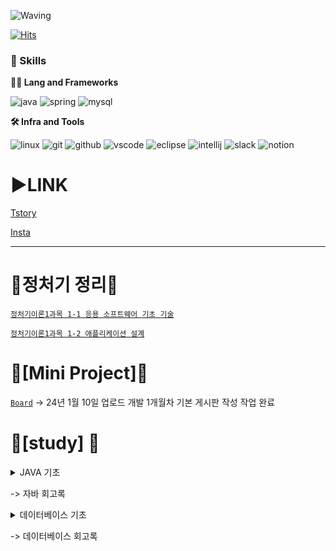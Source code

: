 <!-- Header -->

![Waving](https://capsule-render.vercel.app/api?type=waving&height=200&text=Good%20Day%20To%20Code!&fontAlign=40&fontAlignY=40&color=gradient)

[![Hits](https://hits.seeyoufarm.com/api/count/incr/badge.svg?url=https%3A%2F%2Fgithub.com%2F______&count_bg=%2379C83D&title_bg=%23555555&icon=&icon_color=%23E7E7E7&title=hits&edge_flat=false)](https://hits.seeyoufarm.com)



<!-- Body -->

### 🦾 Skills
**🧑‍💻 Lang and Frameworks**
<!-- Oracle의 요청으로 Java 로고가 Simple Icons에서 삭제되었기에 대신 OpenJDK의 로고를 사용 -->
![java](https://img.shields.io/badge/java-ffffff.svg?&style=for-the-badge&logo=openjdk&logoColor=black)
![spring](https://img.shields.io/badge/spring-6DB33F.svg?&style=for-the-badge&logo=spring&logoColor=white)
![mysql](https://img.shields.io/badge/mysql-4479A1.svg?&style=for-the-badge&logo=mysql&logoColor=white)



**🛠️ Infra and Tools**

![linux](https://img.shields.io/badge/linux-FCC624.svg?&style=for-the-badge&logo=linux&logoColor=white)
![git](https://img.shields.io/badge/git-F05032.svg?&style=for-the-badge&logo=git&logoColor=white)
![github](https://img.shields.io/badge/github-181717.svg?&style=for-the-badge&logo=github&logoColor=white)
![vscode](https://img.shields.io/badge/vscode-007ACC.svg?&style=for-the-badge&logo=visualstudiocode&logoColor=white)
![eclipse](https://img.shields.io/badge/eclipse-2C2255.svg?&style=for-the-badge&logo=eclipseide&logoColor=white)
![intellij](https://img.shields.io/badge/intellij-000000.svg?&style=for-the-badge&logo=intellijidea&logoColor=white)
![slack](https://img.shields.io/badge/slack-4A154B.svg?&style=for-the-badge&logo=slack&logoColor=white)
![notion](https://img.shields.io/badge/notion-000000.svg?&style=for-the-badge&logo=notion&logoColor=white)


# ▶️LINK
[Tstory](https://choijh9023.tistory.com/)

[Insta](https://www.instagram.com/choi.moon.seok2/)

---




# 🐝정처기 정리🐝
[`정처기이론1과목 1-1 응용 소프트웨어 기초 기술`](java/정보처리산업기사/정보시스템기반기술1-1.MD)

[`정처기이론1과목 1-2 애플리케이션 설계`](java/정보처리산업기사/정보시스템기반기술1-2.MD)
# 🐝[Mini Project]🐝 
[`Board`](https://github.com/choijh9023/learn-and-study/tree/main/java/BoardTest/BoardTest/src)  -> 24년 1월 10일 업로드 개발 1개월차 기본 게시판 작성 작업 완료 


# 🐝[study] 🐝

 <details>
<summary>JAVA 기초 </summary>
<div markdown="1">

[`☘JAVA-1주차`](https://hammerhead-chauffeur-43c.notion.site/1-8ea6e799925145a9a8fe7c42aa5e0955?pvs=4) -> JAVA 기본개념 및 조건문,반복문

[`☘JAVA-2주차`](https://hammerhead-chauffeur-43c.notion.site/2-d854a099319d4a67864a28fbe9ed8a7d?pvs=4) -> 참조형타입, 배열, 문자열

[`☘JAVA-3주차`](https://hammerhead-chauffeur-43c.notion.site/3-UML-USE-CASE-8a7b234cf1904dcd820b0cb20c4fd927?pvs=4) -> 객체지향,다형성(인터페이스,추상클래스),다이어그램,유즈케이스,

[`☘JAVA-4주차`](https://hammerhead-chauffeur-43c.notion.site/3-UML-USE-CASE-8a7b234cf1904dcd820b0cb20c4fd927?pvs=4) -> About Interface

[`☘JAVA-5주차`](https://hammerhead-chauffeur-43c.notion.site/5-9341f5cecc844d40b99f503523816ace?pvs=4) -> 컬렉션,람다,스트림

---
# 람다식 정리 
[`🦾람다 정리 및 실습 코드🦾`](https://github.com/choijh9023/learn-and-study/tree/main/java/java_advance/src/lambda)

[`🦾Stream정리🦾`](https://github.com/choijh9023/learn-and-study/blob/main/java/java_advance/src/stream/stream.md)

[`🦾Stream 실습 코드🦾`](https://github.com/choijh9023/learn-and-study/tree/main/java/java_advance/src/stream)

[`🦾스레드정리🦾`](java/java_advance/src/마크다운정리/멀티스레드및운영체제.md)

</div>
</details>

 -> 자바 회고록 

 <details>
<summary>데이터베이스 기초 </summary>
<div markdown="1">

[`🐾데이터베이스`](https://hammerhead-chauffeur-43c.notion.site/88fec798bf8f4ed8bf0bce04e4d62f58?pvs=4) -> sql 기본 개념및 이론 

[`🐾데이터베이스`](https://github.com/choijh9023/learn-and-study/blob/main/java/SQL/%EB%8D%B0%EC%9D%B4%ED%84%B0%EB%B2%A0%EC%9D%B4%EC%8A%A4/%EB%AC%B4%EA%B2%B0%EC%84%B1%EC%A0%9C%EC%95%BD%EC%A1%B0%EA%B1%B4/%EB%8D%B0%EC%9D%B4%ED%84%B0%EB%B2%A0%EC%9D%B4%EC%8A%A4.md)

[`🐾데이터정의어(DDL)`](https://github.com/choijh9023/learn-and-study/blob/main/java/SQL/%EB%8D%B0%EC%9D%B4%ED%84%B0%EB%B2%A0%EC%9D%B4%EC%8A%A4/%EB%8D%B0%EC%9D%B4%ED%84%B0%EC%A0%95%EC%9D%98%EC%96%B4/%EB%8D%B0%EC%9D%B4%ED%84%B0%EC%A0%95%EC%9D%98%EC%96%B4.MD)

[`🐾데이터조작어(DML)이론`](https://github.com/choijh9023/learn-and-study/blob/main/java/SQL/%EB%8D%B0%EC%9D%B4%ED%84%B0%EB%B2%A0%EC%9D%B4%EC%8A%A4/%EB%8D%B0%EC%9D%B4%ED%84%B0%EC%A0%95%EC%9D%98%EC%96%B4/%EB%8D%B0%EC%9D%B4%ED%84%B0%EC%A0%95%EC%9D%98%EC%96%B4.MD)

[`🐾데이터조작어(DML)실습1`](https://github.com/choijh9023/learn-and-study/blob/main/java/SQL/%EB%8D%B0%EC%9D%B4%ED%84%B0%EB%B2%A0%EC%9D%B4%EC%8A%A4/%EA%B4%80%EA%B3%84%EB%8C%80%EC%88%98/%EB%8D%B0%EC%9D%B4%ED%84%B0%EC%A1%B0%EC%9E%91%EC%96%B4.MD) 

[`🐾데이터조작어(DML)실습2`](https://github.com/choijh9023/learn-and-study/blob/c353b821de981d1f6a1acfcc2828db3f3b001484/java/SQL/%EB%8D%B0%EC%9D%B4%ED%84%B0%EB%B2%A0%EC%9D%B4%EC%8A%A4/%EC%A1%B0%EC%9D%B8/Join.md) 

[`🐾관계대수이론`](https://github.com/choijh9023/learn-and-study/blob/main/java/SQL/%EB%8D%B0%EC%9D%B4%ED%84%B0%EB%B2%A0%EC%9D%B4%EC%8A%A4/%EA%B4%80%EA%B3%84%EB%8C%80%EC%88%98/%EA%B4%80%EA%B3%84%EB%8C%80%EC%88%98%EB%B0%8F%EC%A7%91%EA%B3%84%ED%95%A8%EC%88%98.MD)

[`🐾무결성제약조건`](java/SQL/데이터베이스/무결성제약조건/데이터베이스.md)

[`🐾SQL내장함수/View/Index`](https://github.com/choijh9023/learn-and-study/blob/main/java/SQL/%EB%8D%B0%EC%9D%B4%ED%84%B0%EB%B2%A0%EC%9D%B4%EC%8A%A4/SQL%EA%B3%A0%EA%B8%89/SQL%EA%B3%A0%EA%B8%89.MD)

[`🐾SQL 트리거,펑션,프리시저`](https://github.com/choijh9023/learn-and-study/blob/main/java/SQL/%EB%8D%B0%EC%9D%B4%ED%84%B0%EB%B2%A0%EC%9D%B4%EC%8A%A4/SQL%EC%8B%AC%ED%99%94/%EC%A0%80%EC%9E%A5%ED%94%84%EB%A1%9C%EC%8B%9C%EC%A0%80.MD)

[`🐾SQL 실습TEST`](https://github.com/choijh9023/learn-and-study/blob/main/java/SQL/%EB%8D%B0%EC%9D%B4%ED%84%B0%EB%B2%A0%EC%9D%B4%EC%8A%A4/SQL%EC%8B%A4%EC%8A%B5%EC%BD%94%EB%93%9C.MD)

[`🐾데이터모델링개념 및 ER모델`](https://github.com/choijh9023/learn-and-study/blob/main/java/SQL/%EB%8D%B0%EC%9D%B4%ED%84%B0%EB%B2%A0%EC%9D%B4%EC%8A%A4/%EB%8D%B0%EC%9D%B4%ED%84%B0%EB%AA%A8%EB%8D%B8%EB%A7%81/%EB%8D%B0%EC%9D%B4%ED%84%B0%EB%AA%A8%EB%8D%B8%EB%A7%81%EC%9D%98%EA%B0%9C%EB%85%90.MD)

[`🐾데이터정규화`](https://github.com/choijh9023/learn-and-study/blob/main/java/SQL/%EB%8D%B0%EC%9D%B4%ED%84%B0%EB%B2%A0%EC%9D%B4%EC%8A%A4/%EC%9D%B4%EC%83%81%ED%98%84%EC%83%81%EA%B3%BC%EC%A0%95%EA%B7%9C%ED%99%94%ED%8A%B8%EB%9E%9C%EC%A0%9D%EC%85%98%EA%B0%9C%EB%85%90/%EC%9D%B4%EC%83%81%ED%98%84%EC%83%81/%EB%8D%B0%EC%9D%B4%ED%84%B0%EB%B2%A0%EC%9D%B4%EC%8A%A4%EC%A0%95%EA%B7%9C%ED%99%94.MD)

</div>
</details>

-> 데이터베이스 회고록 


